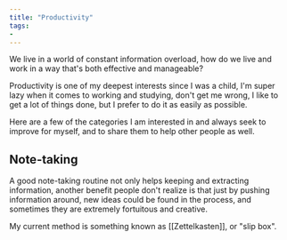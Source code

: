 ```yaml
---
title: "Productivity"
tags: 
- 
---
```



We live in a world of constant information overload, how do we live and work in a way that's both effective and manageable? 

Productivity is one of my deepest interests since I was a child, I'm super lazy when it comes to working and studying, don't get me wrong, I like to get a lot of things done, but I prefer to do it as easily as possible.

Here are a few of the categories I am interested in and always seek to improve for myself, and to share them to help other people as well.

## Note-taking

A good note-taking routine not only helps keeping and extracting information, another benefit people don't realize is that just by pushing information around, new ideas could be found in the process, and sometimes they are extremely fortuitous and creative.

My current method is something known as [[Zettelkasten]], or "slip box".
